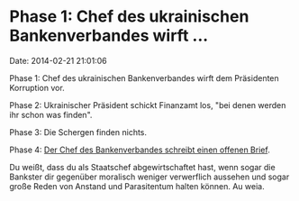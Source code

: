 Phase 1: Chef des ukrainischen Bankenverbandes wirft \...
=========================================================

Date: 2014-02-21 21:01:06

Phase 1: Chef des ukrainischen Bankenverbandes wirft dem Präsidenten
Korruption vor.

Phase 2: Ukrainischer Präsident schickt Finanzamt los, \"bei denen
werden ihr schon was finden\".

Phase 3: Die Schergen finden nichts.

Phase 4: [Der Chef des Bankenverbandes schreibt einen offenen
Brief](http://euromaidanpr.wordpress.com/2014/02/21/open-letter-to-yanukovych-from-chairman-of-the-association-of-ukrainian-banks/).

Du weißt, dass du als Staatschef abgewirtschaftet hast, wenn sogar die
Bankster dir gegenüber moralisch weniger verwerflich aussehen und sogar
große Reden von Anstand und Parasitentum halten können. Au weia.

